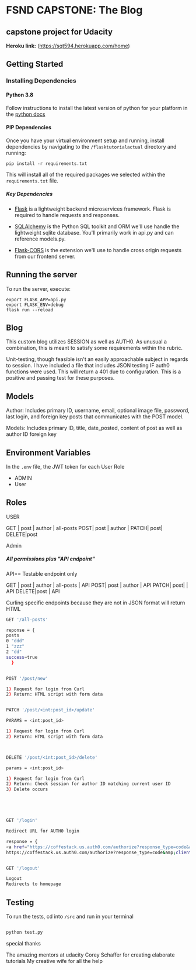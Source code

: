# FSND CAPSTONE: The Blog

## capstone project for Udacity

**Heroku link:** (https://sqt594.herokuapp.com/home)

## Getting Started

### Installing Dependencies

#### Python 3.8

Follow instructions to install the latest version of python for your platform in the [python docs](https://docs.python.org/3/using/unix.html#getting-and-installing-the-latest-version-of-python)

#### PIP Dependencies

Once you have your virtual environment setup and running, install dependencies by navigating to the `/flasktutorialactual` directory and running:

```
pip install -r requirements.txt
```

This will install all of the required packages we selected within the `requirements.txt` file.

##### Key Dependencies

- [Flask](http://flask.pocoo.org/) is a lightweight backend microservices framework. Flask is required to handle requests and responses.

- [SQLAlchemy](https://www.sqlalchemy.org/) is the Python SQL toolkit and ORM we'll use handle the lightweight sqlite database. You'll primarily work in api.py and can reference models.py.

- [Flask-CORS](https://flask-cors.readthedocs.io/en/latest/#) is the extension we'll use to handle cross origin requests from our frontend server.

## Running the server

To run the server, execute:

```
export FLASK_APP=api.py
export FLASK_ENV=debug
flask run --reload
```


## Blog

This custom blog utilizes SESSION as well as AUTH0. As unusual a combination, this is meant to satisfy some requirements within the rubric. 

Unit-testing, though feasible isn't an easily approachable subject in regards to session. I have included a file that includes JSON testing IF auth0 functions were used. This will return a 401 due to configuration. This is a positive and passing test for these purposes. 

## Models

Author: Includes primary ID, username, email, optional image file, password, last login, and foreign key posts that communicates with the POST model. 

Models: Includes primary ID, title, date_posted, content of post as well as author ID foreign key

## Environment Variables

In the `.env` file, the JWT token for each User Role
- ADMIN
- User

## Roles

USER

GET | post | author | all-posts
POST| post | author |
PATCH| post|    
DELETE|post    

Admin
#####  All permissions plus "API endpoint"
API== Testable endpoint only

GET | post | author | all-posts | API
POST| post | author             | API
PATCH| post|                    | API
DELETE|post                     | API


Curling specific endpoints because they are not in JSON format will return HTML

`````bash
GET '/all-posts'

reponse = {
posts 
0 "ddd"
1 "zzz"
2 "dd"
success=true
  }


POST '/post/new'

1) Request for login from Curl
2) Return: HTML script with form data


PATCH '/post/<int:post_id>/update'

PARAMS = <int:post_id>

1) Request for login from Curl
2) Return: HTML script with form data



DELETE '/post/<int:post_id>/delete'

params = <int:post_id>

1) Request for login from Curl
2) Return: Check session for author ID matching current user ID
3) Delete occurs





GET '/login'

Redirect URL for AUTH0 login

response = {
<a href="https://coffestack.us.auth0.com/authorize?response_type=code&amp;client_id=kfrmwrB4PMIsXz3ZxWl07tVNGejZQZgW&amp;redirect_uri=http%3A%2F%2Flocalhost%3A5000%2Fcallback&amp;scope=openid+profile+email&amp;state=3XIHBxl64S8qJFfZrHhGUq3CHTOb1T&amp;nonce=RC8oqU0ogycNGZCEJgMS">
https://coffestack.us.auth0.com/authorize?response_type=code&amp;client_id=kfrmwrB4PMIsXz3ZxWl07tVNGejZQZgW&amp;redirect_uri=http%3A%2F%2Flocalhost%3A5000%2Fcallback&amp;scope=openid+profile+email&amp;state=3XIHBxl64S8qJFfZrHhGUq3CHTOb1T&amp;nonce=RC8oqU0ogycNGZCEJgMS</a>


GET '/logout'

Logout
Redirects to homepage

`````
## Testing

To run the tests, cd into `/src` and run in your terminal

```bash

python test.py
`````

special thanks

The amazing mentors at udacity
Corey Schaffer for creating elaborate tutorials
My creative wife for all the help
